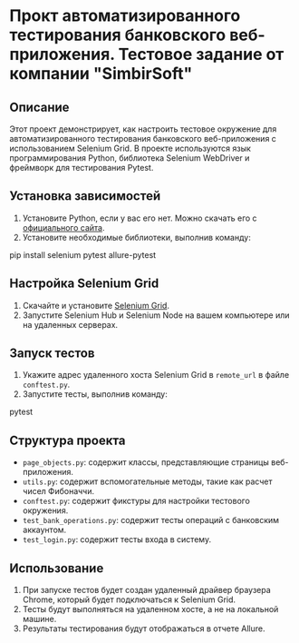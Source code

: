 # Прокт автоматизированного тестирования банковского веб-приложения. Тестовое задание от компании "SimbirSoft"

## Описание

Этот проект демонстрирует, как настроить тестовое окружение для автоматизированного тестирования банковского веб-приложения с использованием Selenium Grid. В проекте используются язык программирования Python, библиотека Selenium WebDriver и фреймворк для тестирования Pytest.

## Установка зависимостей

1. Установите Python, если у вас его нет. Можно скачать его с [официального сайта](https://www.python.org/downloads/).
2. Установите необходимые библиотеки, выполнив команду:

pip install selenium pytest allure-pytest


## Настройка Selenium Grid

1. Скачайте и установите [Selenium Grid](https://www.selenium.dev/documentation/en/grid/).
2. Запустите Selenium Hub и Selenium Node на вашем компьютере или на удаленных серверах.

## Запуск тестов

1. Укажите адрес удаленного хоста Selenium Grid в `remote_url` в файле `conftest.py`.
2. Запустите тесты, выполнив команду:

pytest


## Структура проекта

- `page_objects.py`: содержит классы, представляющие страницы веб-приложения.
- `utils.py`: содержит вспомогательные методы, такие как расчет чисел Фибоначчи.
- `conftest.py`: содержит фикстуры для настройки тестового окружения.
- `test_bank_operations.py`: содержит тесты операций с банковским аккаунтом.
- `test_login.py`: содержит тесты входа в систему.

## Использование

1. При запуске тестов будет создан удаленный драйвер браузера Chrome, который будет подключаться к Selenium Grid.
2. Тесты будут выполняться на удаленном хосте, а не на локальной машине.
3. Результаты тестирования будут отображаться в отчете Allure.
